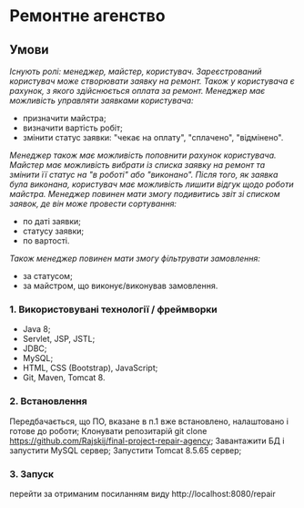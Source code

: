 # Ремонтне агенство

## Умови
<p><em>Існують ролі: менеджер, майстер, користувач.
Зареєстрований користувач може створювати заявку на ремонт. Також у користувача є рахунок, з якого здійснюється оплата за ремонт.
Менеджер має можливість управляти заявками користувача:</em></p>
<ul>
    <li> призначити майстра;</li>
    <li> визначити вартість робіт;</li>
    <li> змінити статус заявки: "чекає на оплату", "сплачено", "відмінено".</li>
</ul>    
<p><em>Менеджер також має можливість поповнити рахунок користувача.
Майстер має можливість вибрати із списка заявку на ремонт та змінити її статус на "в роботі" або "виконано". Після того, як заявка була виконана, 
користувач має можливість лишити відгук щодо роботи майстра.
Менеджер повинен мати змогу подивитись звіт зі списком заявок, де він може провести сортування:</em></p>
<ul>
    <li> по даті заявки;</li>
    <li> статусу заявки;</li>
    <li> по вартості.</li>
</ul>
<p><em>Також менеджер повинен мати змогу фільтрувати замовлення:</em></p>
<ul>
    <li> за статусом;</li>
    <li> за майстром, що виконує/виконував замовлення.</li>
</ul>

### 1. Використовувані технології / фреймворки
* Java 8;
* Servlet, JSP, JSTL;
* JDBC;
* MySQL;
* HTML, CSS (Bootstrap), JavaScript;
* Git, Maven, Tomcat 8.

### 2. Встановлення
Передбачається, що ПО, вказане в п.1 вже встановлено, налаштовано і готове до роботи;
Клонувати репозитарій git clone https://github.com/Rajskij/final-project-repair-agency;
Завантажити БД і запустити MySQL сервер;
Запустити Tomcat 8.5.65 сервер;


### 3. Запуск
перейти за отриманим посиланням виду http://localhost:8080/repair
